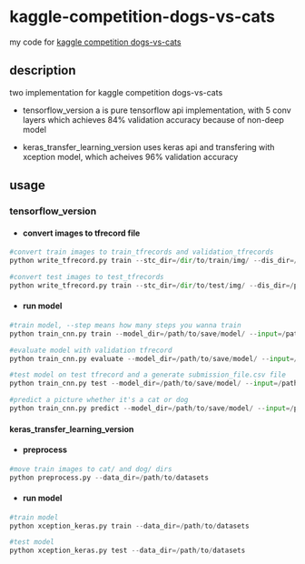 # kaggle-competition-dogs-vs-cats
my code for [kaggle competition dogs-vs-cats](https://www.kaggle.com/c/dogs-vs-cats-redux-kernels-edition)

## description
two implementation for kaggle competition dogs-vs-cats

*   tensorflow_version a is pure tensorflow api implementation, with 5 conv layers
which achieves 84% validation accuracy because of non-deep model

*   keras_transfer_learning_version uses keras api and transfering
with xception model, which acheives 96% validation accuracy

## usage

### tensorflow_version

*   #### convert images to tfrecord file

```python
#convert train images to train_tfrecords and validation_tfrecords
python write_tfrecord.py train --stc_dir=/dir/to/train/img/ --dis_dir=/path/to/tfrecord/

#convert test images to test_tfrecords
python write_tfrecord.py train --stc_dir=/dir/to/test/img/ --dis_dir=/path/to/tfrecord/
```


*   #### run model

```python
#train model, --step means how many steps you wanna train
python train_cnn.py train --model_dir=/path/to/save/model/ --input=/path/to/train/tfrecord/ --step=2000

#evaluate model with validation tfrecord
python train_cnn.py evaluate --model_dir=/path/to/save/model/ --input=/path/to/validation/tfrecord/

#test model on test tfrecord and a generate submission_file.csv file
python train_cnn.py test --model_dir=/path/to/save/model/ --input=/path/to/test/tfrecord/

#predict a picture whether it's a cat or dog
python train_cnn.py predict --model_dir=/path/to/save/model/ --input=/path/to/image/
```


#### keras_transfer_learning_version

*   #### preprocess

```python
#move train images to cat/ and dog/ dirs
python preprocess.py --data_dir=/path/to/datasets
```

*   #### run model

```python
#train model
python xception_keras.py train --data_dir=/path/to/datasets

#test model
python xception_keras.py test --data_dir=/path/to/datasets
```

